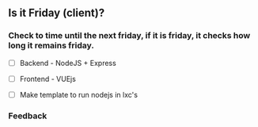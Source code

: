 ## Is it Friday (client)?

### Check to time until the next friday, if it is friday, it checks how long it remains friday.

* [ ] Backend - NodeJS + Express
* [ ] Frontend - VUEjs
* [ ] Make template to run nodejs in lxc's



### Feedback
